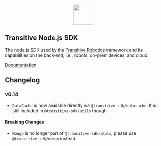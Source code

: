 <p align="center">
  <a href="https://transitiverobotics.com">
    <img src="https://transitiverobotics.com/img/logo.svg" style="height: 64px">
  </a>
</p>

## Transitive Node.js SDK

The node.js SDK used by the [Transitive Robotics](https://transitiverobotics.com) framework and its capabilities on the back-end, i.e., robots, on-prem devices, and cloud.

[Documentation](https://transitiverobotics.com/docs/sdk/server/)


## Changelog

### v0.14
- `DataCache` is now available directly via `@transitive-sdk/datacache`. It is still included in `@transitive-sdk/utils` though.
#### Breaking Changes
- `Mongo` is no longer part of `@transitive-sdk/utils`, please use `@transitive-sdk/mongo` instead.
